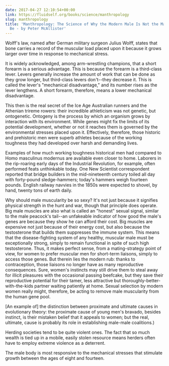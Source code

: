 ```yaml
---
date: 2017-04-27 12:10:54+00:00
link: https://fluidself.org/books/science/manthropology
slug: manthropology
title: 'Manthropology: The Science of Why the Modern Male Is Not the Man He Used to
  Be - by Peter McAllister'
---
```


Wolff's law, named after German military surgeon Julius Wolff, states that bone carries a record of the muscular load placed upon it because it grows larger over time in response to mechanical stress.

It is widely acknowledged, among arm-wrestling champions, that a short forearm is a serious advantage. This is because the forearm is a third-class lever. Levers generally increase the amount of work that can be done as they grow longer, but third-class levers don't--they decrease it. This is called the lever's "mechanical disadvantage," and its number rises as the lever lengthens. A short forearm, therefore, means a lower mechanical disadvantage.

This then is the real secret of the Ice Age Australian runners and the Athenian trireme rowers: their incredible athleticism was not genetic, but ontogenetic. Ontogeny is the process by which an organism grows by interaction with its environment. While genes might fix the limits of its potential development, whether or not it reaches them is governed by the environmental stresses placed upon it. Effectively, therefore, those historic and prehistoric men were superb athletes because of the working toughness they had developed over harsh and demanding lives.

Examples of how much working toughness historical men had compared to Homo masculinus modernus are available even closer to home. Laborers in the rip-roaring early days of the Industrial Revolution, for example, often performed feats unthinkable today. One New Scientist correspondent reported that bridge builders in the mid-nineteenth century toiled all day with forty-pound sledge-hammers; today's hammers weigh fourteen pounds. English railway navvies in the 1850s were expected to shovel, by hand, twenty tons of earth daily.

Why should male muscularity be so sexy? It's not just because it signifies physical strength in the hunt and war, though that principle does operate. Big male muscles are also what is called an "honest" sexual signal, similar to the male peacock's tail--an unfakeable indicator of how good the male's genes are because they show he can afford their cost. Big muscles are expensive not just because of their energy cost, but also because the testosterone that builds them suppresses the immune system. This means that the disease-fighting system of any healthy, muscular male must be exceptionally strong, simply to remain functional in spite of such high testosterone. Thus, it makes perfect sense, from a mating-strategy point of view, for women to prefer muscular men for short-term liaisons, simply to access those genes. But therein lies the modern rub: thanks to contraception, those liaisons no longer have as many reproductive consequences. Sure, women's instincts may still drive them to steal away for illicit pleasures with the occasional passing beefcake, but they save their reproductive potential for their tamer, less attractive but thoroughly-better-with-the-kids partner waiting patiently at home. Sexual selection by modern women really might, therefore, be acting to remove male muscularity from the human gene pool.

[An example of] the distinction between proximate and ultimate causes in evolutionary theory: the proximate cause of young men's bravado, besides instinct, is their mistaken belief that it appeals to women; but the real, ultimate, cause is probably its role in establishing male-male coalitions.)

Herding societies tend to be quite violent ones. The fact that so much wealth is tied up in a mobile, easily stolen resource means herders often have to employ extreme violence as a deterrent.

The male body is most responsive to the mechanical stresses that stimulate growth between the ages of eight and fourteen.
